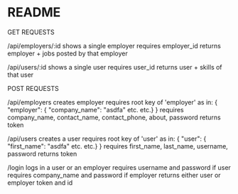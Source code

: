 # README

GET REQUESTS

/api/employers/:id
shows a single employer
requires employer_id
returns employer + jobs posted by that employer

/api/users/:id
shows a single user
requires user_id
returns user + skills of that user

POST REQUESTS

/api/employers
creates employer
requires root key of 'employer' as in: { "employer": { "company_name": "asdfa" etc. etc.} }
requires company_name, contact_name, contact_phone, about, password
returns token

/api/users
creates a user
requires root key of 'user' as in: { "user": { "first_name": "asdfa" etc. etc.} }
requires first_name, last_name, username, password
returns token

/login
logs in a user or an employer
requires username and password if user
requires company_name and password if employer
returns either user or employer token and id
